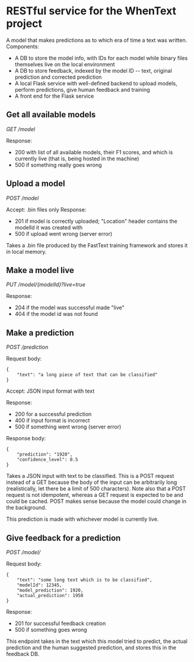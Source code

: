 # RESTful service for the WhenText project

A model that makes predictions as to which era of time a text was written. 
Components: 
  + A DB to store the model info, with IDs for each model while binary files themselves live on the local environment
  + A DB to store feedback, indexed by the model ID -- text, original prediction and corrected prediction
  + A local Flask service with well-defined backend to upload models, perform predictions, give human feedback and training
  + A front end for the Flask service


## Get all available models 

*GET /model* 

Response: 
  - 200 with list of all available models, their F1 scores, and which is currently live (that is, being hosted in the machine)
  - 500 if something really goes wrong

## Upload a model 

*POST /model*

Accept: .bin files only
Response: 
  - 201 if model is correctly uploaded; "Location" header contains the modelId it was created with
  - 500 if upload went wrong (server error)

Takes a .bin file produced by the FastText training framework and stores it in local memory. 

## Make a model live

*PUT /model/{modelId}?live=true*

Response:  
  - 204 if the model was successful made "live"
  - 404 if the model id was not found

## Make a prediction

*POST /prediction*

Request body: 
```
{
	"text": "a long piece of text that can be classified"
}
```
Accept: JSON input format with text

Response: 
  - 200 for a successful prediction
  - 400 if input format is incorrect
  - 500 if something went wrong (server error)

Response body: 
```
{
	"prediction": "1920", 
	"confidence_level": 0.5
}
```

Takes a JSON input with text to be classified. This is a POST request instead of a GET because the body of the input can be arbitrarily long (realistically, let there be a limit of 500 characters). Note also that a POST request is not idempotent, whereas a GET request is expected to be and could be cached. POST makes sense because the model could change in the background. 

This prediction is made with whichever model is currently live. 

## Give feedback for a prediction 

*POST /model/*

Request body: 
```
{
	"text": "some long text which is to be classified", 
	"modelId": 12345, 
	"model_prediction": 1920,
	"actual_prediction": 1950
}
```
Response: 
  - 201 for successful feedback creation
  - 500 if something goes wrong

This endpoint takes in the text which this model tried to predict, the actual prediction and the human suggested prediction, and stores this in the feedback DB. 
